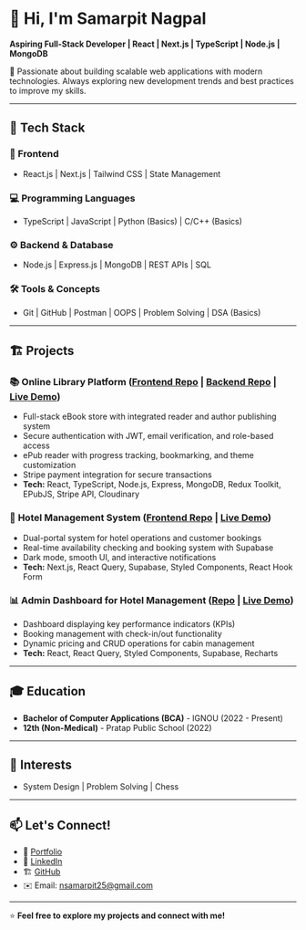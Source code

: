 # 👋 Hi, I'm Samarpit Nagpal  

**Aspiring Full-Stack Developer | React | Next.js | TypeScript | Node.js | MongoDB**  

🚀 Passionate about building scalable web applications with modern technologies. Always exploring new development trends and best practices to improve my skills.  

---

## 🔧 Tech Stack  

### 🚀 Frontend  
- React.js | Next.js | Tailwind CSS | State Management  

### 💻 Programming Languages  
- TypeScript | JavaScript | Python (Basics) | C/C++ (Basics)  

### ⚙️ Backend & Database  
- Node.js | Express.js | MongoDB | REST APIs | SQL  

### 🛠 Tools & Concepts  
- Git | GitHub | Postman | OOPS | Problem Solving | DSA (Basics)  

---

## 🏗 Projects  

### 📚 **Online Library Platform** ([Frontend Repo](https://github.com/nsamarpit25/ebook-react) | [Backend Repo](https://github.com/nsamarpit25/ebook-server) | [Live Demo](https://ebook-reactapp.vercel.app/))  
- Full-stack eBook store with integrated reader and author publishing system  
- Secure authentication with JWT, email verification, and role-based access  
- ePub reader with progress tracking, bookmarking, and theme customization  
- Stripe payment integration for secure transactions  
- **Tech:** React, TypeScript, Node.js, Express, MongoDB, Redux Toolkit, EPubJS, Stripe API, Cloudinary  

### 🏨 **Hotel Management System** ([Frontend Repo](https://github.com/nsamarpit25/next-wild-oasis-clientside) | [Live Demo](https://next-wild-oasis-client-side.vercel.app/))  
- Dual-portal system for hotel operations and customer bookings  
- Real-time availability checking and booking system with Supabase  
- Dark mode, smooth UI, and interactive notifications  
- **Tech:** Next.js, React Query, Supabase, Styled Components, React Hook Form  

### 📊 **Admin Dashboard for Hotel Management** ([Repo](https://github.com/nsamarpit25/react-wild-oasis-prac-project) | [Live Demo](https://wild-oasis-prac-project.vercel.app/login))  
- Dashboard displaying key performance indicators (KPIs)  
- Booking management with check-in/out functionality  
- Dynamic pricing and CRUD operations for cabin management  
- **Tech:** React, React Query, Styled Components, Supabase, Recharts  

---

## 🎓 Education  
- **Bachelor of Computer Applications (BCA)** - IGNOU (2022 - Present)  
- **12th (Non-Medical)** - Pratap Public School (2022)  

---

## 🎯 Interests  
- System Design | Problem Solving | Chess  

---

## 📫 Let's Connect!  
- 💼 [Portfolio](https://portfolio-website-tau-murex.vercel.app/)  
- 🏢 [LinkedIn](https://linkedin.com/in/nsamarpit25)  
- 🏗 [GitHub](https://github.com/nsamarpit25)  
- ✉️ Email: [nsamarpit25@gmail.com](mailto:nsamarpit25@gmail.com)  

---

⭐ **Feel free to explore my projects and connect with me!**  


<!--
**nsamarpit25/nsamarpit25** is a ✨ _special_ ✨ repository because its `README.md` (this file) appears on your GitHub profile.

Here are some ideas to get you started:

- 🔭 I’m currently working on ...
- 🌱 I’m currently learning ...
- 👯 I’m looking to collaborate on ...
- 🤔 I’m looking for help with ...
- 💬 Ask me about ...
- 📫 How to reach me: ...
- 😄 Pronouns: ...
- ⚡ Fun fact: ...
-->
